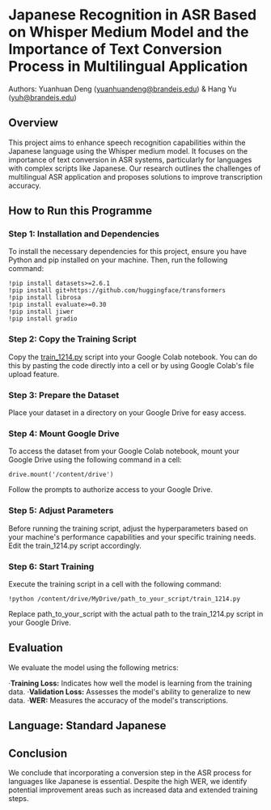 # Japanese Recognition in ASR Based on Whisper Medium Model and the Importance of Text Conversion Process in Multilingual Application
Authors: Yuanhuan Deng (yuanhuandeng@brandeis.edu) & Hang Yu (yuh@brandeis.edu)

## Overview

This project aims to enhance speech recognition capabilities within the Japanese language using the Whisper medium model. It focuses on the importance of text conversion in ASR systems, particularly for languages with complex scripts like Japanese. Our research outlines the challenges of multilingual ASR application and proposes solutions to improve transcription accuracy.

## How to Run this Programme

### Step 1: Installation and Dependencies

To install the necessary dependencies for this project, ensure you have Python and pip installed on your machine. Then, run the following command:
```
!pip install datasets>=2.6.1
!pip install git+https://github.com/huggingface/transformers
!pip install librosa
!pip install evaluate>=0.30
!pip install jiwer
!pip install gradio
```
### Step 2: Copy the Training Script
Copy the [train_1214.py](https://github.com/yuh2k/Japanese-ASR/blob/main/train_1214.py) script into your Google Colab notebook. You can do this by pasting the code directly into a cell or by using Google Colab's file upload feature.

### Step 3: Prepare the Dataset
Place your dataset in a directory on your Google Drive for easy access.

### Step 4: Mount Google Drive
To access the dataset from your Google Colab notebook, mount your Google Drive using the following command in a cell:
```from google.colab import drive
drive.mount('/content/drive')
```
Follow the prompts to authorize access to your Google Drive.

### Step 5: Adjust Parameters
Before running the training script, adjust the hyperparameters based on your machine's performance capabilities and your specific training needs. Edit the train_1214.py script accordingly.

### Step 6: Start Training
Execute the training script in a cell with the following command:

```
!python /content/drive/MyDrive/path_to_your_script/train_1214.py
```
Replace path_to_your_script with the actual path to the train_1214.py script in your Google Drive.

## Evaluation
We evaluate the model using the following metrics:

·**Training Loss:** Indicates how well the model is learning from the training data.
·**Validation Loss:** Assesses the model's ability to generalize to new data.
·**WER:** Measures the accuracy of the model's transcriptions.

## Language: Standard Japanese

## Conclusion
We conclude that incorporating a conversion step in the ASR process for languages like Japanese is essential. Despite the high WER, we identify potential improvement areas such as increased data and extended training steps.
